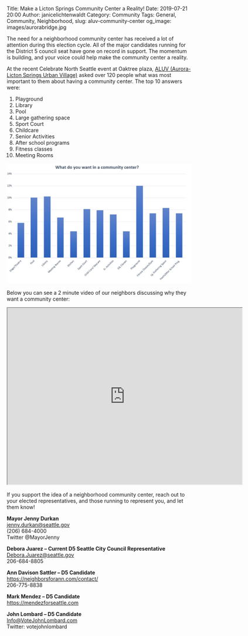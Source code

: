 Title: Make a Licton Springs Community Center a Reality!
Date: 2019-07-21 20:00
Author: janicelichtenwaldt
Category: Community
Tags: General, Community, Neighborhood,
slug: aluv-community-center
og_image: images/aurorabridge.jpg

The need for a neighborhood community center has received a lot of attention during this election cycle. All of the major candidates running for the District 5 council seat have gone on record in support. The momentum is building, and your voice could help make the community center a reality.

At the recent Celebrate North Seattle event at Oaktree plaza, [ALUV (Aurora-Licton Springs Urban Village)](https://www.facebook.com/AuroraLicton/) asked over 120 people what was most important to them about having a community center. The top 10 answers were:

1. Playground
2. Library
3. Pool
4. Large gathering space
5. Sport Court
6. Childcare
7. Senior Activities
8. After school programs
9. Fitness classes
10. Meeting Rooms

[![Community Center Survey Results ](/images/aluvcommunitycenter.JPG)](/images/aluvcommunitycenter.JPG)

Below you can see a 2 minute video of our neighbors discussing why they want a community center:

<iframe src="https://drive.google.com/file/d/1u8A5iDArDup0x5vDgL1daxqWqwnDHaGT/preview" width="640" height="480"></iframe>

If you support the idea of a neighborhood community center, reach out to your elected representatives, and those running to represent you, and let them know!

<b> Mayor Jenny Durkan <br> </b>
jenny.durkan@seattle.gov <br>
(206) 684-4000 <br>
Twitter @MayorJenny <br>

<b> Debora Juarez – Current D5 Seattle City Council Representative <br> </b>
Debora.Juarez@seattle.gov <br>
206-684-8805 <br>

<b> Ann Davison Sattler – D5 Candidate <br> </b>
https://neighborsforann.com/contact/ <br>
206-775-8838 <br>

<b> Mark Mendez – D5 Candidate <br> </b>
https://mendezforseattle.com <br>

<b> John Lombard – D5 Candidate <br> </b>
Info@VoteJohnLombard.com <br>
Twitter: votejohnlombard <br>


